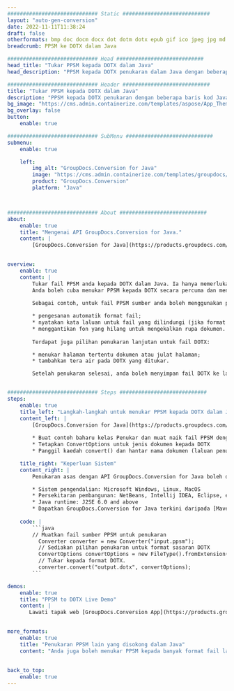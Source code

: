 ```yaml
---
############################# Static ############################
layout: "auto-gen-conversion"
date: 2022-11-11T11:38:24
draft: false
otherformats: bmp doc docm docx dot dotm dotx epub gif ico jpeg jpg md odt ott pdf png psd rtf tex tif tiff txt xps
breadcrumb: PPSM ke DOTX dalam Java

############################# Head ############################
head_title: "Tukar PPSM kepada DOTX dalam Java"
head_description: "PPSM kepada DOTX penukaran dalam Java dengan beberapa baris kod. Tukar lebih 160 format fail menggunakan API penukaran dokumen GroupDocs untuk Java"

############################# Header ############################
title: "Tukar PPSM kepada DOTX dalam Java"
description: "PPSM kepada DOTX penukaran dengan beberapa baris kod Java."
bg_image: "https://cms.admin.containerize.com/templates/aspose/App_Themes/V3/images/bg/header1.png"
bg_overlay: false
button:
    enable: true

############################# SubMenu ############################
submenu:
    enable: true

    left:
        img_alt: "GroupDocs.Conversion for Java"
        image: "https://cms.admin.containerize.com/templates/groupdocs/images/product-logos/90x90-noborder/groupdocs-conversion-java.png"
        product: "GroupDocs.Conversion"
        platform: "Java"



############################# About ############################
about:
    enable: true
    title: "Mengenai API GroupDocs.Conversion for Java."
    content: |
        [GroupDocs.Conversion for Java](https://products.groupdocs.com/conversion/java/) ialah API penukaran format fail lanjutan untuk menukar antara imej popular dan format dokumen seperti Microsoft Office, OpenDocument, PDF, HTML, e-mel, CAD. dan banyak lagi dengan hanya beberapa baris kod. API asli secara automatik mengesan format dokumen asal dan menawarkan banyak pilihan untuk menyesuaikan dokumen yang ditukar. Bersama-sama dengan fungsi mengekstrak maklumat daripada dokumen, ia juga menyokong caching hasil penukaran ke cakera tempatan secara lalai. Walau bagaimanapun, sebarang jenis storan cache boleh disokong dengan melaksanakan antara muka yang sesuai - Amazon S3, Dropbox, Google Drive, Windows Azure, Reddis atau mana-mana yang lain.
    

overview:
    enable: true
    content: |
        Tukar fail PPSM anda kepada DOTX dalam Java. Ia hanya memerlukan beberapa baris kod Java pada mana-mana platform pilihan anda, seperti Windows, Linux, macOS.
        Anda boleh cuba menukar PPSM kepada DOTX secara percuma dan menilai kualiti hasil penukaran. Bersama-sama dengan skrip penukaran fail mudah, anda boleh mencuba pilihan yang lebih canggih untuk memuatkan fail sumber PPSM dan menyimpan output DOTX. 
        
        Sebagai contoh, untuk fail PPSM sumber anda boleh menggunakan pilihan pemuatan berikut:

        * pengesanan automatik format fail;
        * nyatakan kata laluan untuk fail yang dilindungi (jika format fail menyokongnya);
        * menggantikan fon yang hilang untuk mengekalkan rupa dokumen.
        
        Terdapat juga pilihan penukaran lanjutan untuk fail DOTX:

        * menukar halaman tertentu dokumen atau julat halaman;
        * tambahkan tera air pada DOTX yang ditukar.

        Setelah penukaran selesai, anda boleh menyimpan fail DOTX ke laluan fail setempat anda atau ke mana-mana storan pihak ketiga seperti FTP, Amazon S3, Google Drive, Dropbox dll. Sila ambil perhatian - untuk menukar PPSM kepada DOTX, anda tidak perlu memasang sebarang perisian tambahan, seperti MS Office, Open Office, Adobe Acrobat Reader dsb.


############################# Steps ############################
steps:
    enable: true
    title_left: "Langkah-langkah untuk menukar PPSM kepada DOTX dalam Java"
    content_left: |
        [GroupDocs.Conversion for Java](https://products.groupdocs.com/conversion/java/) membenarkan pembangun menukar fail PPSM kepada DOTX dengan mudah dengan beberapa baris kod.
        
        * Buat contoh baharu kelas Penukar dan muat naik fail PPSM dengan laluan penuh
        * Tetapkan ConvertOptions untuk jenis dokumen kepada DOTX
        * Panggil kaedah convert() dan hantar nama dokumen (laluan penuh) dan format (DOTX) sebagai parameter

    title_right: "Keperluan Sistem"
    content_right: |
        Penukaran asas dengan API GroupDocs.Conversion for Java boleh dilakukan dengan hanya beberapa baris kod. API kami disokong pada semua platform dan sistem pengendalian utama. Sebelum melaksanakan kod di bawah, pastikan anda mempunyai prasyarat berikut dipasang pada sistem anda.

        * Sistem pengendalian: Microsoft Windows, Linux, MacOS
        * Persekitaran pembangunan: NetBeans, Intellij IDEA, Eclipse, etc.
        * Java runtime: J2SE 6.0 and above
        * Dapatkan GroupDocs.Conversion for Java terkini daripada [Maven](https://repository.groupdocs.com/webapp/#/artifacts/browse/tree/General/repo/com/groupdocs/groupdocs-conversion)
         
    code: |
        ```java    
        // Muatkan fail sumber PPSM untuk penukaran
          Converter converter = new Converter("input.ppsm");
          // Sediakan pilihan penukaran untuk format sasaran DOTX
          ConvertOptions convertOptions = new FileType().fromExtension("dotx").getConvertOptions();
          // Tukar kepada format DOTX.
          converter.convert("output.dotx", convertOptions);
        ```

demos:
    enable: true
    title: "PPSM to DOTX Live Demo"
    content: |
       Lawati tapak web [GroupDocs.Conversion App](https://products.groupdocs.app/conversion/family) kami dan cuba PPSM kepada DOTX penukaran sekarang. Demo percuma mempunyai faedah berikut
          

more_formats:
    enable: true
    title: "Penukaran PPSM lain yang disokong dalam Java"
    content: "Anda juga boleh menukar PPSM kepada banyak format fail lain. Sila lihat senarai di bawah."
       
       
back_to_top:
    enable: true
---
```

